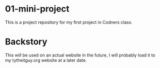# 01-mini-project
This is a project repository for my first project in Codners class.


# Backstory
This will be used on an actual website in the future, I will probably load it to my tytheitguy.org website at a later date.